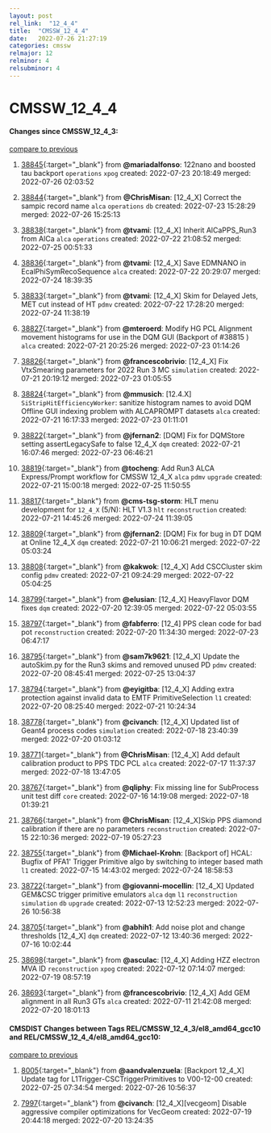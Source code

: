 ```yaml
---
layout: post
rel_link:  "12_4_4"
title:  "CMSSW_12_4_4"
date:   2022-07-26 21:27:19
categories: cmssw
relmajor: 12
relminor: 4
relsubminor: 4
---
```


# CMSSW_12_4_4
#### Changes since CMSSW_12_4_3:
[compare to previous](https://github.com/cms-sw/cmssw/compare/CMSSW_12_4_3...CMSSW_12_4_4)



1. [38845](http://github.com/cms-sw/cmssw/pull/38845){:target="_blank"}  from **@mariadalfonso**: 122nano and boosted tau backport `operations` `xpog` created: 2022-07-23 20:18:49 merged: 2022-07-26 02:03:52

2. [38844](http://github.com/cms-sw/cmssw/pull/38844){:target="_blank"}  from **@ChrisMisan**: [12_4_X] Correct the sampic record name `alca` `operations` `db` created: 2022-07-23 15:28:29 merged: 2022-07-26 15:25:13

3. [38838](http://github.com/cms-sw/cmssw/pull/38838){:target="_blank"}  from **@tvami**: [12_4_X] Inherit AlCaPPS_Run3 from AlCa `alca` `operations` created: 2022-07-22 21:08:52 merged: 2022-07-25 00:51:33

4. [38836](http://github.com/cms-sw/cmssw/pull/38836){:target="_blank"}  from **@tvami**: [12_4_X] Save EDMNANO in EcalPhiSymRecoSequence `alca` created: 2022-07-22 20:29:07 merged: 2022-07-24 18:39:35

5. [38833](http://github.com/cms-sw/cmssw/pull/38833){:target="_blank"}  from **@tvami**: [12_4_X] Skim for Delayed Jets, MET cut instead of HT `pdmv` created: 2022-07-22 17:28:20 merged: 2022-07-24 11:38:19

6. [38827](http://github.com/cms-sw/cmssw/pull/38827){:target="_blank"}  from **@mteroerd**: Modify HG PCL Alignment movement histograms for use in the DQM GUI (Backport of #38815 )  `alca` created: 2022-07-21 20:25:26 merged: 2022-07-23 01:14:26

7. [38826](http://github.com/cms-sw/cmssw/pull/38826){:target="_blank"}  from **@francescobrivio**: [12_4_X] Fix VtxSmearing parameters for 2022 Run 3 MC `simulation` created: 2022-07-21 20:19:12 merged: 2022-07-23 01:05:55

8. [38824](http://github.com/cms-sw/cmssw/pull/38824){:target="_blank"}  from **@mmusich**: [12.4.X] `SiStripHitEfficiencyWorker`: sanitize histogram names to avoid DQM Offline GUI indexing problem with ALCAPROMPT datasets `alca` created: 2022-07-21 16:17:33 merged: 2022-07-23 01:11:01

9. [38822](http://github.com/cms-sw/cmssw/pull/38822){:target="_blank"}  from **@jfernan2**: [DQM] Fix for DQMStore setting assertLegacySafe to false 12_4_X `dqm` created: 2022-07-21 16:07:46 merged: 2022-07-23 06:46:21

10. [38819](http://github.com/cms-sw/cmssw/pull/38819){:target="_blank"}  from **@tocheng**: Add Run3 ALCA Express/Prompt workflow for CMSSW 12_4_X `alca` `pdmv` `upgrade` created: 2022-07-21 15:00:18 merged: 2022-07-25 11:50:55

11. [38817](http://github.com/cms-sw/cmssw/pull/38817){:target="_blank"}  from **@cms-tsg-storm**: HLT menu development for `12_4_X` (5/N): HLT V1.3 `hlt` `reconstruction` created: 2022-07-21 14:45:26 merged: 2022-07-24 11:39:05

12. [38809](http://github.com/cms-sw/cmssw/pull/38809){:target="_blank"}  from **@jfernan2**: [DQM] Fix for bug in DT DQM at Online 12_4_X `dqm` created: 2022-07-21 10:06:21 merged: 2022-07-22 05:03:24

13. [38808](http://github.com/cms-sw/cmssw/pull/38808){:target="_blank"}  from **@kakwok**: [12_4_X] Add CSCCluster skim config `pdmv` created: 2022-07-21 09:24:29 merged: 2022-07-22 05:04:25

14. [38799](http://github.com/cms-sw/cmssw/pull/38799){:target="_blank"}  from **@elusian**: [12_4_X] HeavyFlavor DQM fixes `dqm` created: 2022-07-20 12:39:05 merged: 2022-07-22 05:03:55

15. [38797](http://github.com/cms-sw/cmssw/pull/38797){:target="_blank"}  from **@fabferro**:  [12_4] PPS clean code for bad pot `reconstruction` created: 2022-07-20 11:34:30 merged: 2022-07-23 06:47:17

16. [38795](http://github.com/cms-sw/cmssw/pull/38795){:target="_blank"}  from **@sam7k9621**: [12_4_X] Update the autoSkim.py for the Run3 skims and removed unused PD `pdmv` created: 2022-07-20 08:45:41 merged: 2022-07-25 13:04:37

17. [38794](http://github.com/cms-sw/cmssw/pull/38794){:target="_blank"}  from **@eyigitba**: [12_4_X] Adding extra protection against invalid data to EMTF PrimitiveSelection `l1` created: 2022-07-20 08:25:40 merged: 2022-07-21 10:24:34

18. [38778](http://github.com/cms-sw/cmssw/pull/38778){:target="_blank"}  from **@civanch**: [12_4_X] Updated list of Geant4 process codes `simulation` created: 2022-07-18 23:40:39 merged: 2022-07-20 01:03:12

19. [38771](http://github.com/cms-sw/cmssw/pull/38771){:target="_blank"}  from **@ChrisMisan**: [12_4_X] Add default calibration product to PPS TDC PCL `alca` created: 2022-07-17 11:37:37 merged: 2022-07-18 13:47:05

20. [38767](http://github.com/cms-sw/cmssw/pull/38767){:target="_blank"}  from **@qliphy**:  Fix missing line for SubProcess unit test diff `core` created: 2022-07-16 14:19:08 merged: 2022-07-18 01:39:21

21. [38766](http://github.com/cms-sw/cmssw/pull/38766){:target="_blank"}  from **@ChrisMisan**: [12_4_X]Skip PPS diamond calibration if there are no parameters `reconstruction` created: 2022-07-15 22:10:36 merged: 2022-07-19 05:27:23

22. [38755](http://github.com/cms-sw/cmssw/pull/38755){:target="_blank"}  from **@Michael-Krohn**: [Backport of] HCAL: Bugfix of PFA1' Trigger Primitive algo by switching to integer based math `l1` created: 2022-07-15 14:43:02 merged: 2022-07-24 18:58:53

23. [38722](http://github.com/cms-sw/cmssw/pull/38722){:target="_blank"}  from **@giovanni-mocellin**: [12_4_X] Updated GEM&CSC trigger primitive emulators `alca` `dqm` `l1` `reconstruction` `simulation` `db` `upgrade` created: 2022-07-13 12:52:23 merged: 2022-07-26 10:56:38

24. [38705](http://github.com/cms-sw/cmssw/pull/38705){:target="_blank"}  from **@abhih1**: Add noise plot and change thresholds [12_4_X] `dqm` created: 2022-07-12 13:40:36 merged: 2022-07-16 10:02:44

25. [38698](http://github.com/cms-sw/cmssw/pull/38698){:target="_blank"}  from **@asculac**: [12_4_X] Adding HZZ electron MVA ID  `reconstruction` `xpog` created: 2022-07-12 07:14:07 merged: 2022-07-19 08:57:19

26. [38693](http://github.com/cms-sw/cmssw/pull/38693){:target="_blank"}  from **@francescobrivio**: [12_4_X] Add GEM alignment in all Run3 GTs `alca` created: 2022-07-11 21:42:08 merged: 2022-07-20 18:01:13

#### CMSDIST Changes between Tags REL/CMSSW_12_4_3/el8_amd64_gcc10 and REL/CMSSW_12_4_4/el8_amd64_gcc10:
[compare to previous](https://github.com/cms-sw/cmsdist/compare/REL/CMSSW_12_4_3/el8_amd64_gcc10...REL/CMSSW_12_4_4/el8_amd64_gcc10)



1. [8005](http://github.com/cms-sw/cmsdist/pull/8005){:target="_blank"}  from **@aandvalenzuela**: [Backport 12_4_X] Update tag for L1Trigger-CSCTriggerPrimitives to V00-12-00 created: 2022-07-25 07:34:54 merged: 2022-07-26 10:56:37

2. [7997](http://github.com/cms-sw/cmsdist/pull/7997){:target="_blank"}  from **@civanch**: [12_4_X][vecgeom] Disable aggressive compiler optimizations for VecGeom created: 2022-07-19 20:44:18 merged: 2022-07-20 13:24:35
